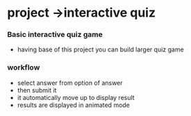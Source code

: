 # project ->interactive quiz
 
### Basic interactive quiz game 
 - having base of this project you can build larger quiz game 
 
### workflow
 - select answer from option of answer
 - then submit it
 - it automatically move up to display result
 - results are displayed in animated mode